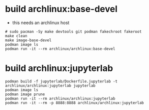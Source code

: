 # build archlinux:base-devel

- this needs an archlinux host

```shell
# sudo pacman -Sy make devtools git podman fakechroot fakeroot
make clean
make image-base-devel
podman image ls
podman run -it --rm archlinux/archlinux:base-devel
```

# build archlinux:jupyterlab
```shell 
podman build -f jupyterlab/Dockerfile.jupyterlab -t archlinux/archlinux:jupyterlab jupyterlab
podman image ls
podman image prune
podman run -it --rm archlinux/archlinux:jupyterlab
podman run -it --rm -p 8888:8888 archlinux/archlinux:jupyterlab
```

